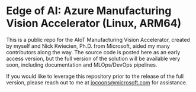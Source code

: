 # Edge of AI: Azure Manufacturing Vision Accelerator (Linux, ARM64)
This is a public repo for the AIoT Manufacturing Vision Accelerator, created by myself and Nick Kwiecien, Ph.D. from Microsoft, aided my many contributors along the way. The source code is posted here as an early access version, but the full version of the solution will be available very soon, including documentation and MLOps/DevOps pipelines.

If you would like to leverage this repository prior to the release of the full version, please reach out to me at jocoons@microsoft.com for assistance.
